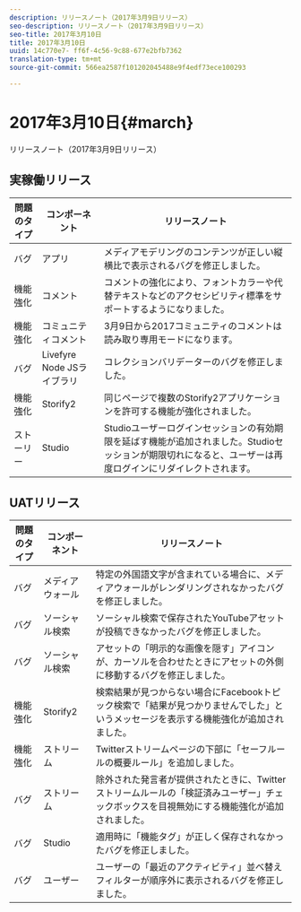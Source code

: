 ```yaml
---
description: リリースノート（2017年3月9日リリース）
seo-description: リリースノート（2017年3月9日リリース）
seo-title: 2017年3月10日
title: 2017年3月10日
uuid: 14c770e7- ff6f-4c56-9c88-677e2bfb7362
translation-type: tm+mt
source-git-commit: 566ea2587f101202045488e9f4edf73ece100293

---
```



# 2017年3月10日{#march}

リリースノート（2017年3月9日リリース）

## 実稼働リリース

| **問題のタイプ** | **コンポーネント** | **リリースノート** |
|---|---|---|
| バグ | アプリ | メディアモデリングのコンテンツが正しい縦横比で表示されるバグを修正しました。 |
| 機能強化 | コメント | コメントの強化により、フォントカラーや代替テキストなどのアクセシビリティ標準をサポートするようになりました。 |
| 機能強化 | コミュニティコメント | 3月9日から2017コミュニティのコメントは読み取り専用モードになります。 |
| バグ | Livefyre Node JSライブラリ | コレクションバリデーターのバグを修正しました。 |
| 機能強化 | Storify2 | 同じページで複数のStorify2アプリケーションを許可する機能が強化されました。 |
| ストーリー | Studio | Studioユーザーログインセッションの有効期限を延ばす機能が追加されました。Studioセッションが期限切れになると、ユーザーは再度ログインにリダイレクトされます。 |

## UATリリース

| **問題のタイプ** | **コンポーネント** | **リリースノート** |
|---|---|---|
| バグ | メディアウォール | 特定の外国語文字が含まれている場合に、メディアウォールがレンダリングされなかったバグを修正しました。 |
| バグ | ソーシャル検索 | ソーシャル検索で保存されたYouTubeアセットが投稿できなかったバグを修正しました。 |
| バグ | ソーシャル検索 | アセットの「明示的な画像を隠す」アイコンが、カーソルを合わせたときにアセットの外側に移動するバグを修正しました。 |
| 機能強化 | Storify2 | 検索結果が見つからない場合にFacebookトピック検索で「結果が見つかりませんでした」というメッセージを表示する機能強化が追加されました。 |
| 機能強化 | ストリーム | Twitterストリームページの下部に「セーフルールの概要ルール」を追加しました。 |
| バグ | ストリーム | 除外された発言者が提供されたときに、Twitterストリームルールの「検証済みユーザー」チェックボックスを目視無効にする機能強化が追加されました。 |
| バグ | Studio | 適用時に「機能タグ」が正しく保存されなかったバグを修正しました。 |
| バグ | ユーザー | ユーザーの「最近のアクティビティ」並べ替えフィルターが順序外に表示されるバグを修正しました。 |

